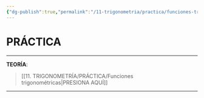 ```yaml
---
{"dg-publish":true,"permalink":"/11-trigonometria/practica/funciones-trigonometricas/","tags":["Trigonometría","Álgebra","Práctica"]}
---
```


# PRÁCTICA
---
**TEORÍA**:
>[[11. TRIGONOMETRÍA/PRÁCTICA/Funciones trigonométricas\|PRESIONA AQUÍ]]

---
